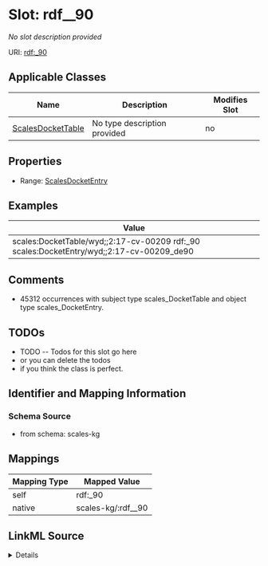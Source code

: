 

# Slot: rdf__90


_No slot description provided_





URI: [rdf:_90](http://www.w3.org/1999/02/22-rdf-syntax-ns#_90)



<!-- no inheritance hierarchy -->





## Applicable Classes

| Name | Description | Modifies Slot |
| --- | --- | --- |
| [ScalesDocketTable](../classes/ScalesDocketTable.md) | No type description provided |  no  |







## Properties

* Range: [ScalesDocketEntry](../classes/ScalesDocketEntry.md)






## Examples

| Value |
| --- |
| scales:DocketTable/wyd;;2:17-cv-00209 rdf:_90 scales:DocketEntry/wyd;;2:17-cv-00209_de90 |

## Comments

* 45312 occurrences with subject type scales_DocketTable and object type scales_DocketEntry.

## TODOs

* TODO -- Todos for this slot go here
* or you can delete the todos
* if you think the class is perfect.

## Identifier and Mapping Information







### Schema Source


* from schema: scales-kg




## Mappings

| Mapping Type | Mapped Value |
| ---  | ---  |
| self | rdf:_90 |
| native | scales-kg/:rdf__90 |




## LinkML Source

<details>
```yaml
name: rdf__90
description: No slot description provided
todos:
- TODO -- Todos for this slot go here
- or you can delete the todos
- if you think the class is perfect.
comments:
- 45312 occurrences with subject type scales_DocketTable and object type scales_DocketEntry.
examples:
- value: scales:DocketTable/wyd;;2:17-cv-00209 rdf:_90 scales:DocketEntry/wyd;;2:17-cv-00209_de90
from_schema: scales-kg
rank: 1000
slot_uri: rdf:_90
alias: rdf__90
domain_of:
- scales_DocketTable
range: scales_DocketEntry

```
</details>